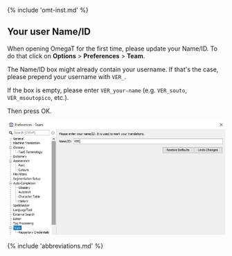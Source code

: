 <!-- section: installation and customization -->
{% include 'omt-inst.md' %}

## Your user Name/ID

When opening OmegaT for the first time, please update your Name/ID. To do that click on **Options** > **Preferences** > **Team**. 

The Name/ID box might already contain your username. If that's the case, please prepend your username with `VER_`.

If the box is empty, please enter `VER_your-name` (e.g. `VER_souto`, `VER_msoutopico`, etc.).

Then press OK.

![](../_assets/img/omt_team_name.jpg)
<!-- @todo: update screenshot to include name after VER -->
<!-- check with PMs whether this is necessary for translators too -->


{% include 'abbreviations.md' %}